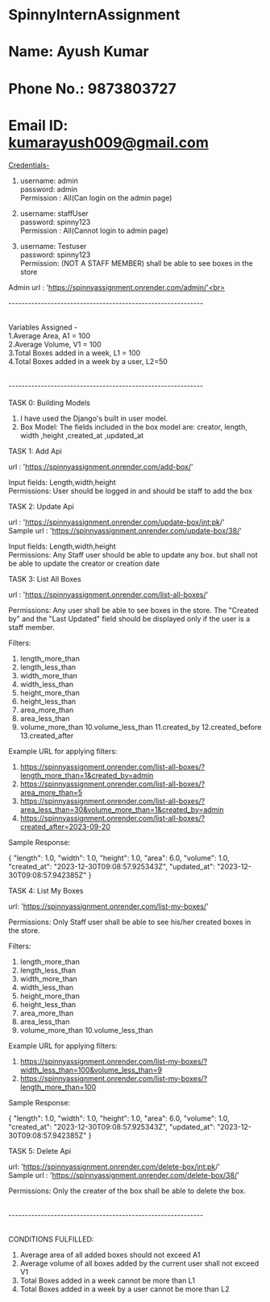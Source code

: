 # SpinnyInternAssignment
# Name: Ayush Kumar
# Phone No.: 9873803727
# Email ID: kumarayush009@gmail.com

<u>Credentials-</u>

1. username: admin <br>
password: admin<br>
Permission : All(Can login on the admin page)

2. username: staffUser <br>
password: spinny123<br>
Permission : All(Cannot login to admin page)

3. username: Testuser <br>
password: spinny123<br>
Permission: (NOT A STAFF MEMBER) shall be able to see boxes in the store<br>

Admin url : 'https://spinnyassignment.onrender.com/admin/'<br><br>

------------------------------------------------------------<br><br>

Variables Assigned -<br>
1.Average Area, A1 = 100 <br>
2.Average Volume, V1 = 100 <br>
3.Total Boxes added in a week, L1 = 100 <br>
4.Total Boxes added in a week by a user, L2=50 <br><br>

------------------------------------------------------------<br><br>
TASK 0: Building Models
1) I have used the Django's built in user model.
2) Box Model:
   The fields included in the box model are:
   creator, length, width ,height ,created_at ,updated_at

TASK 1: Add Api

url : 'https://spinnyassignment.onrender.com/add-box/'

Input fields: Length,width,height<br>
Permissions: User should be logged in and should be staff to add the box

TASK 2: Update Api

url : 'https://spinnyassignment.onrender.com/update-box/<int:pk>/'<br>
Sample url : 'https://spinnyassignment.onrender.com/update-box/38/'

Input fields: 
Length,width,height<br>
Permissions: 
Any Staff user should be able to update any box. but shall not be able to update the creator or creation date

TASK 3: List All Boxes

url : 'https://spinnyassignment.onrender.com/list-all-boxes/'

Permissions:
Any user shall be able to see boxes in the store. The "Created by" and the "Last Updated" field should be displayed only if the user is a staff member.

Filters:
1. length_more_than
2. length_less_than
3. width_more_than
4. width_less_than
5. height_more_than
6. height_less_than
7. area_more_than
8. area_less_than
9. volume_more_than
10.volume_less_than
11.created_by
12.created_before
13.created_after

Example URL for applying filters: 
1) https://spinnyassignment.onrender.com/list-all-boxes/?length_more_than=1&created_by=admin
2) https://spinnyassignment.onrender.com/list-all-boxes/?area_more_than=5
3) https://spinnyassignment.onrender.com/list-all-boxes/?area_less_than=30&volume_more_than=1&created_by=admin
4) https://spinnyassignment.onrender.com/list-all-boxes/?created_after=2023-09-20

Sample Response:

{
        "length": 1.0,
        "width": 1.0,
        "height": 1.0,
        "area": 6.0,
        "volume": 1.0,
        "created_at": "2023-12-30T09:08:57.925343Z",
        "updated_at": "2023-12-30T09:08:57.942385Z"
}


TASK 4: List My Boxes

url: 'https://spinnyassignment.onrender.com/list-my-boxes/'

Permissions:
Only Staff user shall be able to see his/her created boxes in the store.

Filters:
1. length_more_than
2. length_less_than
3. width_more_than
4. width_less_than
5. height_more_than
6. height_less_than
7. area_more_than
8. area_less_than
9. volume_more_than
10.volume_less_than

Example URL for applying filters: 
1) https://spinnyassignment.onrender.com/list-my-boxes/?width_less_than=100&volume_less_than=9
2) https://spinnyassignment.onrender.com/list-my-boxes/?length_more_than=100

Sample Response:

{
        "length": 1.0,
        "width": 1.0,
        "height": 1.0,
        "area": 6.0,
        "volume": 1.0,
        "created_at": "2023-12-30T09:08:57.925343Z",
        "updated_at": "2023-12-30T09:08:57.942385Z"
}


TASK 5: Delete Api

url: 'https://spinnyassignment.onrender.com/delete-box/<int:pk>/'<br>
Sample url : 'https://spinnyassignment.onrender.com/delete-box/38/'

Permissions:
Only the creater of the box shall be able to delete the box.<br><br>

------------------------------------------------------------<br><br>

CONDITIONS FULFILLED:
1. Average area of all added boxes should not exceed A1
2. Average volume of all boxes added by the current user shall not exceed V1
3. Total Boxes added in a week cannot be more than L1
4. Total Boxes added in a week by a user cannot be more than L2